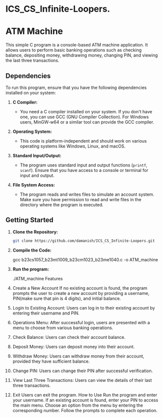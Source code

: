 # ICS_CS_Infinite-Loopers.
# ATM Machine

This simple C program is a console-based ATM machine application. It allows users to perform basic banking operations such as checking balance, depositing money, withdrawing money, changing PIN, and viewing the last three transactions.
## Dependencies

To run this program, ensure that you have the following dependencies installed on your system:

1. **C Compiler:**
   - You need a C compiler installed on your system. If you don't have one, you can use GCC (GNU Compiler Collection). For Windows users, MinGW-w64 or a similar tool can provide the GCC compiler.

2. **Operating System:**
   - This code is platform-independent and should work on various operating systems like Windows, Linux, and macOS.

3. **Standard Input/Output:**
   - The program uses standard input and output functions (`printf`, `scanf`). Ensure that you have access to a console or terminal for input and output.

4. **File System Access:**
   - The program reads and writes files to simulate an account system. Make sure you have permission to read and write files in the directory where the program is executed.

## Getting Started

1. **Clone the Repository:**
   ```bash
   git clone https://github.com/damanish/ICS_CS_Infinite-Loopers.git
2. **Compile the Code:**
   
   gcc b23cs1057_b23mt1009_b23cm1023_b23me1040.c -o ATM_machine
3. **Run the program:**
   
   ./ATM_machine
Features
1. Create a New Account
If no existing account is found, the program prompts the user to create a new account by providing a username, PIN(make sure that pin is 4 digits), and initial balance.
2. Login to Existing Account:
Users can log in to their existing account by entering their username and PIN.
3. Operations Menu:
After successful login, users are presented with a menu to choose from various banking operations.
4. Check Balance:
Users can check their account balance.
5. Deposit Money:
Users can deposit money into their account.
6. Withdraw Money:
Users can withdraw money from their account, provided they have sufficient balance.
7. Change PIN:
Users can change their PIN after successful verification.
8. View Last Three Transactions:
Users can view the details of their last three transactions.
9. Exit
Users can exit the program.
How to Use
Run the program and enter your username.
If an existing account is found, enter your PIN to access the main menu.
Choose an option from the menu by entering the corresponding number.
Follow the prompts to complete each operation.
